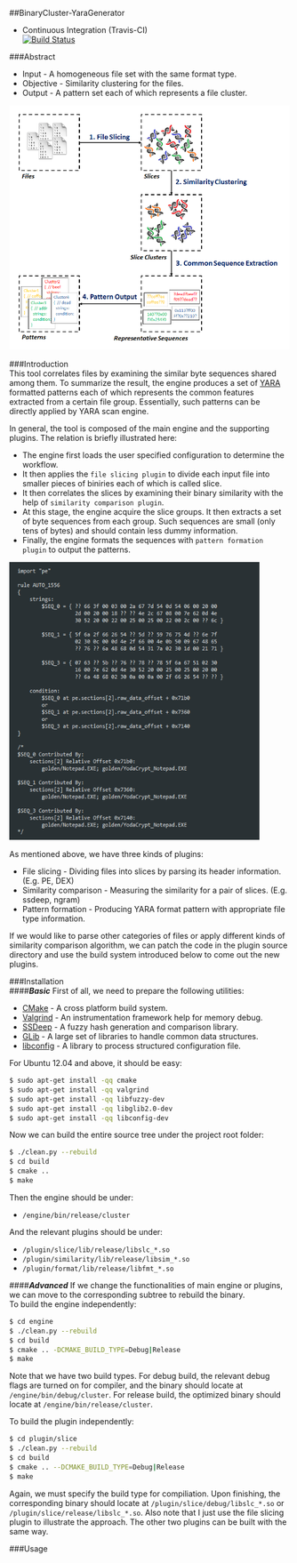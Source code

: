 ##BinaryCluster-YaraGenerator
+ Continuous Integration (Travis-CI)  
[![Build Status](https://travis-ci.org/ZSShen/BinaryCluster-YaraGenerator.svg?branch=master)](https://travis-ci.org/ZSShen/BinaryCluster-YaraGenerator)

###Abstract  
+ Input - A homogeneous file set with the same format type.  
+ Objective - Similarity clustering for the files.  
+ Output - A pattern set each of which represents a file cluster.  
<img src="https://raw.githubusercontent.com/ZSShen/BinaryCluster-YaraGenerator/master/res/picture/Engine Intro.png" width="520px" height="440px"/>  

###Introduction  
This tool correlates files by examining the similar byte sequences shared among them. To summarize the result, the engine produces a set of [YARA] formatted patterns each of which represents the common features extracted from a certain file group. Essentially, such patterns can be directly applied by YARA scan engine.

In general, the tool is composed of the main engine and the supporting plugins. The relation is briefly illustrated here:   
+ The engine first loads the user specified configuration to determine the workflow.  
+ It then applies the `file slicing plugin` to divide each input file into smaller pieces of biniries each of which is called slice.  
+ It then correlates the slices by examining their binary similarity with the help of `similarity comparison plugin`.  
+ At this stage, the engine acquire the slice groups. It then extracts a set of byte sequences from each group. Such sequences are small (only tens of bytes) and should contain less dummy information.  
+ Finally, the engine formats the sequences with `pattern formation plugin` to output the patterns.  

<img src="https://raw.githubusercontent.com/ZSShen/BinaryCluster-YaraGenerator/master/res/picture/Pattern.png" width="450px" height="500px" style="float: center"/> 

As mentioned above, we have three kinds of plugins:  
+ File slicing - Dividing files into slices by parsing its header information. (E.g. PE, DEX)  
+ Similarity comparison - Measuring the similarity for a pair of slices. (E.g. ssdeep, ngram)  
+ Pattern formation - Producing YARA format pattern with appropriate file type information.  

If we would like to parse other categories of files or apply different kinds of similarity comparison algorithm, we can patch the code in the plugin source directory and use the build system introduced below to come out the new plugins.  


###Installation  
####***Basic***
First of all, we need to prepare the following utilities:
- [CMake] - A cross platform build system.
- [Valgrind] - An instrumentation framework help for memory debug.
- [SSDeep] - A fuzzy hash generation and comparison library.
- [GLib] - A large set of libraries to handle common data structures.
- [libconfig] - A library to process structured configuration file.

For Ubuntu 12.04 and above, it should be easy:
``` sh
$ sudo apt-get install -qq cmake
$ sudo apt-get install -qq valgrind
$ sudo apt-get install -qq libfuzzy-dev
$ sudo apt-get install -qq libglib2.0-dev
$ sudo apt-get install -qq libconfig-dev
```
Now we can build the entire source tree under the project root folder:
``` sh
$ ./clean.py --rebuild
$ cd build
$ cmake ..
$ make
```
Then the engine should be under:  
- `/engine/bin/release/cluster`  

And the relevant plugins should be under:
- `/plugin/slice/lib/release/libslc_*.so`
- `/plugin/similarity/lib/release/libsim_*.so`
- `/plugin/format/lib/release/libfmt_*.so`

####***Advanced***
If we change the functionalities of main engine or plugins, we can move to the corresponding subtree to rebuild the binary.   
To build the engine independently:
``` sh
$ cd engine
$ ./clean.py --rebuild
$ cd build
$ cmake .. -DCMAKE_BUILD_TYPE=Debug|Release
$ make
```
 Note that we have two build types. For debug build, the relevant debug flags are turned on for compiler, and the binary should locate at `/engine/bin/debug/cluster`. For release build, the optimized binary should locate at `/engine/bin/release/cluster`.

To build the plugin independently:   
``` sh
$ cd plugin/slice
$ ./clean.py --rebuild
$ cd build
$ cmake .. --DCMAKE_BUILD_TYPE=Debug|Release
$ make
```
Again, we must specify the build type for compiliation. Upon finishing, the corresponding binary should locate at `/plugin/slice/debug/libslc_*.so` or `/plugin/slice/release/libslc_*.so`. Also note that I just use the file slicing plugin to illustrate the approach. The other two plugins can be built with the same way.


###Usage

[YARA]:http://plusvic.github.io/yara/
[CMake]:http://www.cmake.org/
[Valgrind]:http://valgrind.org/
[SSDeep]:http://ssdeep.sourceforge.net/
[GLib]:https://developer.gnome.org/glib/
[libconfig]:http://www.hyperrealm.com/libconfig/

